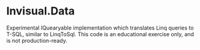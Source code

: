 # Invisual.Data

Experimental IQuearyable implementation which translates Linq queries to T-SQL, similar to LinqToSql. This code is an educational exercise only, and is not production-ready.
